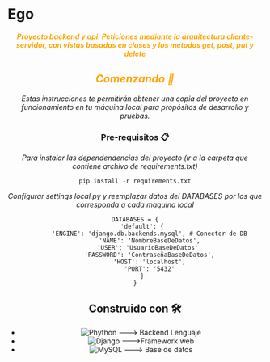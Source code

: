 # Ego

</p><center>
 <head align= "center">

 <em><center>
    
 <FONT COLOR="orange">
    <b>Proyecto backend y api. Peticiones mediante la arquitectura cliente-servidor, con vistas basadas en clases y los metodos get, post, put y delete</b>
 </FONT>
    

 </em></center>
 
 <p 
 </p>
   

<p align="left"></p>
  <FONT COLOR="orange"
- <em><i><b><H2>Comenzando 🚀</H2></em></b></i>
</FONT>

_Estas instrucciones te permitirán obtener una copia del proyecto en funcionamiento en tu máquina local para propósitos de desarrollo y pruebas._


### Pre-requisitos 📋

_Para instalar las dependendencias del proyecto (ir a la carpeta que contiene archivo de requirements.txt)_

```
pip install -r requirements.txt
```

_Configurar settings local.py y reemplazar datos del DATABASES por los que corresponda a cada maquina local_


```
DATABASES = {
    'default': {
        'ENGINE': 'django.db.backends.mysql', # Conector de DB
        'NAME': 'NombreBaseDeDatos',
        'USER': 'UsuarioBaseDeDatos',
        'PASSWORD': 'ContraseñaBaseDeDatos',
        'HOST': 'localhost',
        'PORT': '5432'
    }
}
```

## Construido con 🛠️
* ![Phython](https://img.shields.io/badge/python-3670A0?style=for-the-badge&logo=python&logoColor=ffdd54) ---> Backend Lenguaje
* ![Django](https://img.shields.io/badge/django-%23092E20.svg?style=for-the-badge&logo=django&logoColor=white) --->Framework web
* ![MySQL](https://img.shields.io/badge/mysql-%2300f.svg?style=for-the-badge&logo=mysql&logoColor=white) ---> Base de datos
